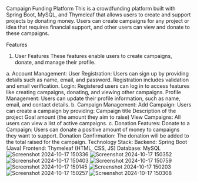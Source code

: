 Campaign Funding Platform
This is a crowdfunding platform built with Spring Boot, MySQL, and Thymeleaf that allows users to create and support projects by donating money. Users can create campaigns for any project or idea that requires financial support, and other users can view and donate to these campaigns.

Features
1. User Features
These features enable users to create campaigns, donate, and manage their profile.

a. Account Management:
User Registration: Users can sign up by providing details such as name, email, and password. Registration includes validation and email verification.
Login: Registered users can log in to access features like creating campaigns, donating, and viewing other campaigns.
Profile Management: Users can update their profile information, such as name, email, and contact details.
b. Campaign Management:
Add Campaign: Users can create a campaign by providing:
Campaign title
Description of the project
Goal amount (the amount they aim to raise)
View Campaigns: All users can view a list of active campaigns.
c. Donation Features:
Donate to a Campaign: Users can donate a positive amount of money to campaigns they want to support.
Donation Confirmation: The donation will be added to the total raised for the campaign.
Technology Stack:
Backend: Spring Boot (Java)
Frontend: Thymeleaf (HTML, CSS, JS)
Database: MySQL![Screenshot 2024-10-17 150336](https://github.com/user-attachments/assets/dd3f898e-0b6a-4f1b-981b-3da2d05650db)
![Screenshot 2024-10-17 150352](https://github.com/user-attachments/assets/c64ba693-5ce5-412b-828b-c7da2b525dce)
![Screenshot 2024-10-17 150403](https://github.com/user-attachments/assets/ddc5fef0-0f46-4749-a819-f63a10bca634)
![Screenshot 2024-10-17 150759](https://github.com/user-attachments/assets/5a23850a-ac9c-4c47-ab4f-4d73bc67a631)
![Screenshot 2024-10-17 150145](https://github.com/user-attachments/assets/158e534f-cdad-421d-8b2f-5301113a71ca)
![Screenshot 2024-10-17 150203](https://github.com/user-attachments/assets/6c987703-bf19-440f-b11b-e939ef720313)
![Screenshot 2024-10-17 150257](https://github.com/user-attachments/assets/e9f92fec-45ce-4233-a86d-5bb1ec91dd7e)
![Screenshot 2024-10-17 150308](https://github.com/user-attachments/assets/08a80c31-8228-4a3e-bfa7-9e9cdefdbb5f)
